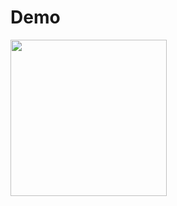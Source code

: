 # Demo
<img src="https://github.com/khuong291/InstagramScrollingLayout/blob/master/demo.gif" width="250">
